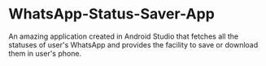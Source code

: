 # WhatsApp-Status-Saver-App
An amazing application created in Android Studio that fetches all the statuses of user's WhatsApp and provides the facility to save or download them in user's phone.
